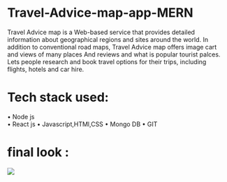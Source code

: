 # Travel-Advice-map-app-MERN
Travel Advice map is a Web-based service that provides detailed information about geographical regions and sites around the world. In addition to conventional road maps, Travel Advice map offers image cart and views of many places And reviews and what is popular tourist palces.
Lets people research and book travel options for their trips, including flights, hotels and car hire.
# Tech stack used: 
•	Node js                                   
•	React js
•	Javascript,HTMl,CSS
•	Mongo DB
•	GIT

# final look :
  ![](http://i.giphy.com/xT77YdviLqtjaecRYA.gif)

